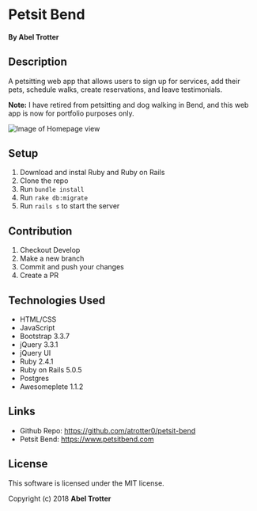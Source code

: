 # Petsit Bend

#### By Abel Trotter

## Description

A petsitting web app that allows users to sign up for services, add their pets, schedule walks, create reservations, and leave testimonials.

**Note:** I have retired from petsitting and dog walking in Bend, and this web app is now for portfolio purposes only.

![Image of Homepage view](s3://trotter-portfolio-images/thumbnails/petsit-bend.png)   

## Setup

1. Download and instal Ruby and Ruby on Rails
1. Clone the repo
1. Run `bundle install`
1. Run `rake db:migrate`
1. Run `rails s` to start the server

## Contribution

1. Checkout Develop
1. Make a new branch
1. Commit and push your changes
1. Create a PR

## Technologies Used

* HTML/CSS
* JavaScript
* Bootstrap 3.3.7
* jQuery 3.3.1
* jQuery UI
* Ruby 2.4.1
* Ruby on Rails 5.0.5
* Postgres
* Awesomeplete 1.1.2

## Links

* Github Repo: https://github.com/atrotter0/petsit-bend
* Petsit Bend: https://www.petsitbend.com

## License

This software is licensed under the MIT license.

Copyright (c) 2018 **Abel Trotter**
